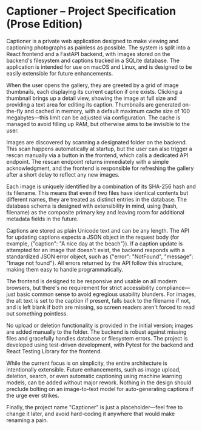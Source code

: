 # Captioner – Project Specification (Prose Edition)

Captioner is a private web application designed to make viewing and captioning photographs as painless as possible. The system is split into a React frontend and a FastAPI backend, with images stored on the backend's filesystem and captions tracked in a SQLite database. The application is intended for use on macOS and Linux, and is designed to be easily extensible for future enhancements.

When the user opens the gallery, they are greeted by a grid of image thumbnails, each displaying its current caption if one exists. Clicking a thumbnail brings up a detail view, showing the image at full size and providing a text area for editing its caption. Thumbnails are generated on-the-fly and cached in memory, with a default maximum cache size of 100 megabytes—this limit can be adjusted via configuration. The cache is managed to avoid filling up RAM, but otherwise aims to be invisible to the user.

Images are discovered by scanning a designated folder on the backend. This scan happens automatically at startup, but the user can also trigger a rescan manually via a button in the frontend, which calls a dedicated API endpoint. The rescan endpoint returns immediately with a simple acknowledgment, and the frontend is responsible for refreshing the gallery after a short delay to reflect any new images.

Each image is uniquely identified by a combination of its SHA-256 hash and its filename. This means that even if two files have identical contents but different names, they are treated as distinct entries in the database. The database schema is designed with extensibility in mind, using (hash, filename) as the composite primary key and leaving room for additional metadata fields in the future.

Captions are stored as plain Unicode text and can be any length. The API for updating captions expects a JSON object in the request body (for example, {"caption": "A nice day at the beach"}). If a caption update is attempted for an image that doesn't exist, the backend responds with a standardized JSON error object, such as {"error": "NotFound", "message": "Image not found"}. All errors returned by the API follow this structure, making them easy to handle programmatically.

The frontend is designed to be responsive and usable on all modern browsers, but there's no requirement for strict accessibility compliance—just basic common sense to avoid egregious usability blunders. For images, the alt text is set to the caption if present, falls back to the filename if not, and is left blank if both are missing, so screen readers aren't forced to read out something pointless.

No upload or deletion functionality is provided in the initial version; images are added manually to the folder. The backend is robust against missing files and gracefully handles database or filesystem errors. The project is developed using test-driven development, with Pytest for the backend and React Testing Library for the frontend.

While the current focus is on simplicity, the entire architecture is intentionally extensible. Future enhancements, such as image upload, deletion, search, or even automatic captioning using machine learning models, can be added without major rework. Nothing in the design should preclude bolting on an image-to-text model for auto-generating captions if the urge ever strikes.

Finally, the project name "Captioner" is just a placeholder—feel free to change it later, and avoid hard-coding it anywhere that would make renaming a pain.
